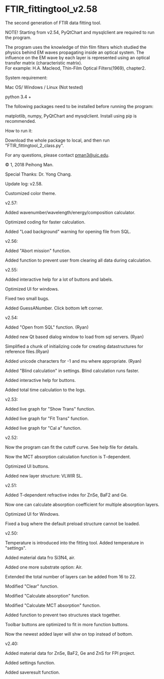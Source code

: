 # FTIR_fittingtool_v2.58
The second generation of FTIR data fitting tool. 

NOTE! Starting from v2.54, PyQtChart and mysqlclient are required to run the program. 

The program uses the knowledge of thin film filters which studied the physics behind EM waves propagating inside an optical system. 
The influence on the EM wave by each layer is represented using an optical transfer matrix (characteristic matrix).  
For example: H.A. Macleod, Thin-Film Optical Filters(1969), chapter2. 

System requirement: 

Mac OS/ Windows / Linux (Not tested)

python 3.4 +

The following packages need to be installed before running the program: 

matplotlib, numpy, PyQtChart and mysqlclient. Install using pip is recommended.  

How to run it: 

Download the whole package to local, and then run "FTIR_fittingtool_2_class.py". 

For any questions, please contact pman3@uic.edu.

© 1, 2018 Peihong Man. 

Special Thanks: Dr. Yong Chang. 


Update log: 
v2.58.

Customized color theme. 

v2.57:

Added wavenumber/wavelength/energy/composition calculator.

Optimized coding for faster calculation.

Added "Load background" warning for opening file from SQL.

v2.56:

Added "Abort mission" function. 

Added function to prevent user from clearing all data during calculation. 

v2.55:

Added interactive help for a lot of buttons and labels. 

Optimized UI for windows. 

Fixed two small bugs. 

Added GuessANumber. Click bottom left corner. 

v2.54:

Added "Open from SQL" function. (Ryan)

Added new Qt based dialog window to load from sql servers. (Ryan)

Simplified a chunk of initializing code for creating datastructures for reference files.(Ryan)
 
Added unicode characters for -1 and mu where appropriate. (Ryan)

Added "Blind calculation" in settings. Blind calculation runs faster. 

Added interactive help for buttons.

Added total time calculation to the logs. 

v2.53:

Added live graph for "Show Trans" function. 

Added live graph for "Fit Trans" function. 

Added live graph for "Cal a" function. 

v2.52:

Now the program can fit the cutoff curve. See help file for details. 

Now the MCT absorption calculation function is T-dependent. 

Optimized UI buttons. 

Added new layer structure: VLWIR SL.

v2.51:

Added T-dependent refractive index for ZnSe, BaF2 and Ge.

Now one can calculate absorption coefficient for multiple absorption layers. 

Optimized UI for Windows.

Fixed a bug where the default preload structure cannot be loaded.

v2.50:

Temperature is introduced into the fitting tool. Added temperature in "settings".

Added material data fro Si3N4, air. 

Added one more substrate option: Air. 

Extended the total number of layers can be added from 16 to 22. 

Modified "Clear" function. 

Modified "Calculate absorption" function. 

Modified "Calculate MCT absorption" function. 

Added function to prevent two structures stack together. 

Toolbar buttons are optimized to fit in more function buttons. 

Now the newest added layer will shw on top instead of bottom. 
    
v2.40:

Added material data for ZnSe, BaF2, Ge and ZnS for FPI project.

Added settings function.

Added saveresult function.


